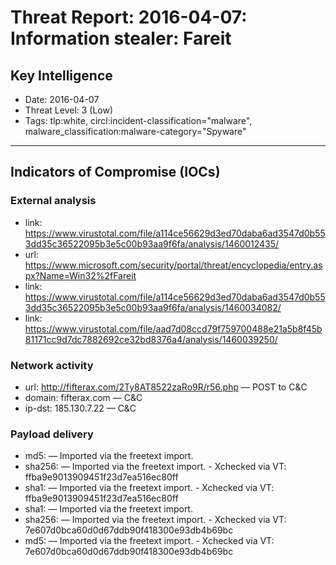 # Threat Report: 2016-04-07: Information stealer: Fareit


## Key Intelligence
* Date: 2016-04-07
* Threat Level: 3 (Low)
* Tags: tlp:white, circl:incident-classification="malware", malware_classification:malware-category="Spyware"

---

## Indicators of Compromise (IOCs)
### External analysis
* link: https://www.virustotal.com/file/a114ce56629d3ed70daba6ad3547d0b553dd35c36522095b3e5c00b93aa9f6fa/analysis/1460012435/
* url: https://www.microsoft.com/security/portal/threat/encyclopedia/entry.aspx?Name=Win32%2fFareit
* link: https://www.virustotal.com/file/a114ce56629d3ed70daba6ad3547d0b553dd35c36522095b3e5c00b93aa9f6fa/analysis/1460034082/
* link: https://www.virustotal.com/file/aad7d08ccd79f759700488e21a5b8f45b81171cc9d7dc7882692ce32bd8376a4/analysis/1460039250/

### Network activity
* url: http://fifterax.com/2Ty8AT8522zaRo9R/r56.php — POST to C&C
* domain: fifterax.com — C&C
* ip-dst: 185.130.7.22 — C&C

### Payload delivery
* md5: <md5> — Imported via the freetext import.
* sha256: <sha256> — Imported via the freetext import. - Xchecked via VT: ffba9e9013909451f23d7ea516ec80ff
* sha1: <sha1> — Imported via the freetext import. - Xchecked via VT: ffba9e9013909451f23d7ea516ec80ff
* sha1: <sha1> — Imported via the freetext import.
* sha256: <sha256> — Imported via the freetext import. - Xchecked via VT: 7e607d0bca60d0d67ddb90f418300e93db4b69bc
* md5: <md5> — Imported via the freetext import. - Xchecked via VT: 7e607d0bca60d0d67ddb90f418300e93db4b69bc
